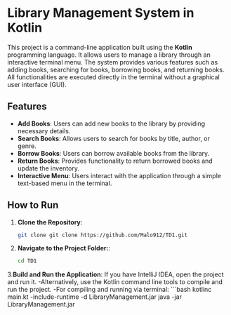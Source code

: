 # Library Management System in Kotlin

This project is a command-line application built using the **Kotlin** programming language. It allows users to manage a library through an interactive terminal menu. The system provides various features such as adding books, searching for books, borrowing books, and returning books. All functionalities are executed directly in the terminal without a graphical user interface (GUI).

## Features

- **Add Books**: Users can add new books to the library by providing necessary details.
- **Search Books**: Allows users to search for books by title, author, or genre.
- **Borrow Books**: Users can borrow available books from the library.
- **Return Books**: Provides functionality to return borrowed books and update the inventory.
- **Interactive Menu**: Users interact with the application through a simple text-based menu in the terminal.

## How to Run

1. **Clone the Repository**:
   ```bash
   git clone git clone https://github.com/Malo912/TD1.git

2. **Navigate to the Project Folder:**:
    ```bash
    cd TD1
3.**Build and Run the Application**:
   If you have IntelliJ IDEA, open the project and run it.
     -Alternatively, use the Kotlin command line tools to compile and run the project.
     -For compiling and running via terminal:
     ```bash
     kotlinc main.kt -include-runtime -d LibraryManagement.jar
     java -jar LibraryManagement.jar
